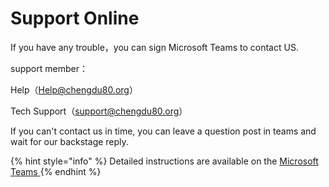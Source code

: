 # Support Online

If you have any trouble，you can sign Microsoft Teams to contact US.

support member：

Help（Help@chengdu80.org）

Tech Support（support@chengdu80.org）


If you can't contact us in time, you can leave a question post in teams and wait for our backstage reply.


{% hint style="info" %}
Detailed instructions are available on the [Microsoft Teams ](https://support.microsoft.com/en-us/office/microsoft-teams-video-training-4f108e54-240b-4351-8084-b1089f0d21d7)
{% endhint %}

